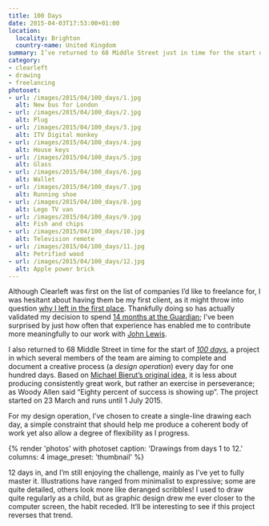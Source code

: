 ```yaml
---
title: 100 Days
date: 2015-04-03T17:53:00+01:00
location:
  locality: Brighton
  country-name: United Kingdom
summary: I’ve returned to 68 Middle Street just in time for the start of *100 days*, a collaborative project where the aim is to complete a creative process every day for one hundred days.
category:
- clearleft
- drawing
- freelancing
photoset:
- url: /images/2015/04/100_days/1.jpg
  alt: New bus for London
- url: /images/2015/04/100_days/2.jpg
  alt: Plug
- url: /images/2015/04/100_days/3.jpg
  alt: ITV Digital monkey
- url: /images/2015/04/100_days/4.jpg
  alt: House keys
- url: /images/2015/04/100_days/5.jpg
  alt: Glass
- url: /images/2015/04/100_days/6.jpg
  alt: Wallet
- url: /images/2015/04/100_days/7.jpg
  alt: Running shoe
- url: /images/2015/04/100_days/8.jpg
  alt: Lego TV van
- url: /images/2015/04/100_days/9.jpg
  alt: Fish and chips
- url: /images/2015/04/100_days/10.jpg
  alt: Television remote
- url: /images/2015/04/100_days/11.jpg
  alt: Petrified wood
- url: /images/2015/04/100_days/12.jpg
  alt: Apple power brick
---
```

Although Clearleft was first on the list of companies I’d like to freelance for, I was hesitant about having them be my first client, as it might throw into question [why I left in the first place][1]. Thankfully doing so has actually validated my decision to spend [14 months at the Guardian][2]; I’ve been surprised by just how often that experience has enabled me to contribute more meaningfully to our work with [John Lewis][3].

I also returned to 68 Middle Street in time for the start of *[100 days][4]*, a project in which several members of the team are aiming to complete and document a creative process (a *design operation*) every day for one hundred days. Based on [Michael Bierut’s original idea][5], it is less about producing consistently great work, but rather an exercise in perseverance; as Woody Allen said “Eighty percent of success is showing up”. The project started on 23 March and runs until 1 July 2015.

For my design operation, I’ve chosen to create a single-line drawing each day, a simple constraint that should help me produce a coherent body of work yet also allow a degree of flexibility as I progress.

{% render 'photos' with photoset
  caption: 'Drawings from days 1 to 12.'
  columns: 4
  image_preset: 'thumbnail'
%}

12 days in, and I’m still enjoying the challenge, mainly as I’ve yet to fully master it. Illustrations have ranged from minimalist to expressive; some are quite detailed, others look more like deranged scribbles! I used to draw quite regularly as a child, but as graphic design drew me ever closer to the computer screen, the habit receded. It’ll be interesting to see if this project reverses that trend.

[1]: /2013/10/moving_in_moving_on
[2]: /2015/01/changing_gears
[3]: http://johnlewis.com
[4]: http://clearleft100days.tumblr.com
[5]: http://designobserver.com/feature/five-years-of-100-days/24678

